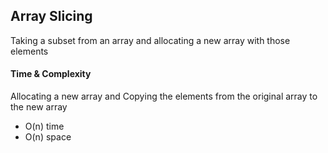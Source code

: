 ## Array Slicing

Taking a subset from an array and allocating a new array with those elements

#### Time & Complexity

Allocating a new array and Copying the elements from the original array to the new array

- O(n) time
- O(n) space
